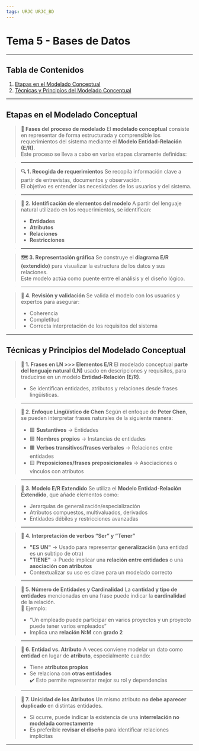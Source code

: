 ```yaml
---
tags: URJC URJC_BD
---
```


# Tema 5 - Bases de Datos

---

## Tabla de Contenidos

1. [Etapas en el Modelado Conceptual](#Etapas%20en%20el%20Modelado%20Conceptual)
2. [Técnicas y Principios del Modelado Conceptual](#Técnicas%20y%20Principios%20del%20Modelado%20Conceptual)

---

## Etapas en el Modelado Conceptual

> **📖 Fases del proceso de modelado**
> El **modelado conceptual** consiste en representar de forma estructurada y comprensible los requerimientos del sistema mediante el **Modelo Entidad-Relación (E/R)**.  
> Este proceso se lleva a cabo en varias etapas claramente definidas:

> ---

> **🔍 1. Recogida de requerimientos**
> Se recopila información clave a partir de entrevistas, documentos y observación.  
> El objetivo es entender las necesidades de los usuarios y del sistema.

> ---

> **🧱 2. Identificación de elementos del modelo**
> A partir del lenguaje natural utilizado en los requerimientos, se identifican:
> - **Entidades**  
> - **Atributos**  
> - **Relaciones**  
> - **Restricciones**

> ---

> **🗺️ 3. Representación gráfica**
> Se construye el **diagrama E/R (extendido)** para visualizar la estructura de los datos y sus relaciones.  
> Este modelo actúa como puente entre el análisis y el diseño lógico.

> ---

> **🔎 4. Revisión y validación**
> Se valida el modelo con los usuarios y expertos para asegurar:
> - Coherencia  
> - Completitud  
> - Correcta interpretación de los requisitos del sistema



---

## Técnicas y Principios del Modelado Conceptual

> **📖 1. Frases en LN >>> Elementos E/R**
> El modelado conceptual **parte del lenguaje natural (LN)** usado en descripciones y requisitos, para traducirse en un modelo **Entidad-Relación (E/R)**.  
> - Se identifican entidades, atributos y relaciones desde frases lingüísticas.

> ---

> **📖 2. Enfoque Lingüístico de Chen**
> Según el enfoque de **Peter Chen**, se pueden interpretar frases naturales de la siguiente manera:
> - 🟩 **Sustantivos** → Entidades  
> - 🟦 **Nombres propios** → Instancias de entidades  
> - 🟧 **Verbos transitivos/frases verbales** → Relaciones entre entidades  
> - 🟨 **Preposiciones/frases preposicionales** → Asociaciones o vínculos con atributos

> ---

> **📖 3. Modelo E/R Extendido**
> Se utiliza el **Modelo Entidad-Relación Extendido**, que añade elementos como:
> - Jerarquías de generalización/especialización  
> - Atributos compuestos, multivaluados, derivados  
> - Entidades débiles y restricciones avanzadas

> ---

> **📖 4. Interpretación de verbos “Ser” y “Tener”**
> - **"ES UN"** → Usado para representar **generalización** (una entidad es un subtipo de otra)  
> - **"TIENE"** → Puede implicar una **relación entre entidades** o una **asociación con atributos**  
> - Contextualizar su uso es clave para un modelado correcto

> ---

> **📖 5. Número de Entidades y Cardinalidad**
> La **cantidad y tipo de entidades** mencionadas en una frase puede indicar la **cardinalidad** de la relación.  
> 🧾 Ejemplo:  
> - “Un empleado puede participar en varios proyectos y un proyecto puede tener varios empleados”  
> - Implica una **relación N:M** con **grado 2**

> ---

> **📖 6. Entidad vs. Atributo**
> A veces conviene modelar un dato como **entidad** en lugar de **atributo**, especialmente cuando:
> - Tiene **atributos propios**  
> - Se relaciona con **otras entidades**  
> ✔️ Esto permite representar mejor su rol y dependencias

> ---

> **📖 7. Unicidad de los Atributos**
> Un mismo atributo **no debe aparecer duplicado** en distintas entidades.  
> - Si ocurre, puede indicar la existencia de una **interrelación no modelada correctamente**  
> - Es preferible **revisar el diseño** para identificar relaciones implícitas

---